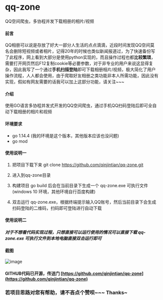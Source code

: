 # qq-zone
QQ空间爬虫，多协程并发下载相册的相片/视频

#### 前言
QQ相册可以说是存放了好大一部分人生活的点点滴滴，近段时间发现QQ空间莫名会删除短视频或者相片，记得20年的时候也类似新闻报道过，为了快速备份写了此程序，网上看到大部分是使用python实现的，而且操作过程也都**比较繁琐**，需要打开网页然后F12复制cookie等必要参数，对于非专业的用户来说这显得复杂，因此我写了一个通过**手机扫描登陆**即可下载相册相片/视频，极大简化了用户操作流程，人人都会使用，由于爬取好友相册之类功能非本人所需功能，因此没有实现，假如有网友需要的话我可以加上这部分功能，请关注~~~

#### 介绍
使用GO语言多协程并发式开发的QQ空间爬虫，通过手机QQ扫码登陆后即可全自动下载相册的相片和视频

#### 环境要求
- go 1.14.4 (我的环境是这个版本，其他版本应该也没问题)
- go mod

#### 使用说明一

1. 把项目下载下来 git clone https://github.com/qinjintian/qq-zone.git

1. 进入到qq-zone目录

1. 构建项目 go build 后会在当前目录下生成一个 qq-zone.exe 可执行文件(windows 10 环境，其他环境自行百度构建)

1. 双击运行 qq-zone.exe，根据终端提示输入QQ账号，然后当前目录下会生成扫码登陆的二维码，扫码即可登陆进行自动下载

#### 使用说明二
#### _**对于不想看代码实现过程，只想直接可以运行使用的情况可以直接下载 qq-zone.exe 可执行文件到本地电脑直接双击运行即可**_

#### 截图

![image](https://github.com/qinjintian/qq-zone/blob/main/screenshot.png?raw=true)

#### GITHUB代码已开源，传送门 [https://github.com/qinjintian/qq-zone](https://github.com/qinjintian/qq-zone)

### 若项目思路对您有帮助，请不吝点个赞呗~~~ Thanks~